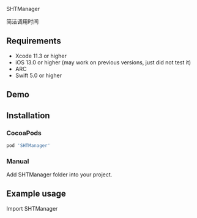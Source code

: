 SHTManager

简洁调用时间



## Requirements
* Xcode 11.3 or higher
* iOS 13.0 or higher (may work on previous versions, just did not test it)
* ARC
* Swift 5.0 or higher

## Demo



## Installation

### CocoaPods

``` ruby
pod 'SHTManager'
```

### Manual

Add SHTManager folder into your project.

## Example usage
Import SHTManager

